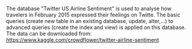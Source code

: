 The database "Twitter US Airline Sentiment" is used to analyse how travelers in February 2015 expressed their feelings on Twitte.
The basic queries (create new table in an existing database, update, alter,...) to advanced queries (create the index and view) is applied on this database.
The data can be downloaded from:
https://www.kaggle.com/crowdflower/twitter-airline-sentiment
